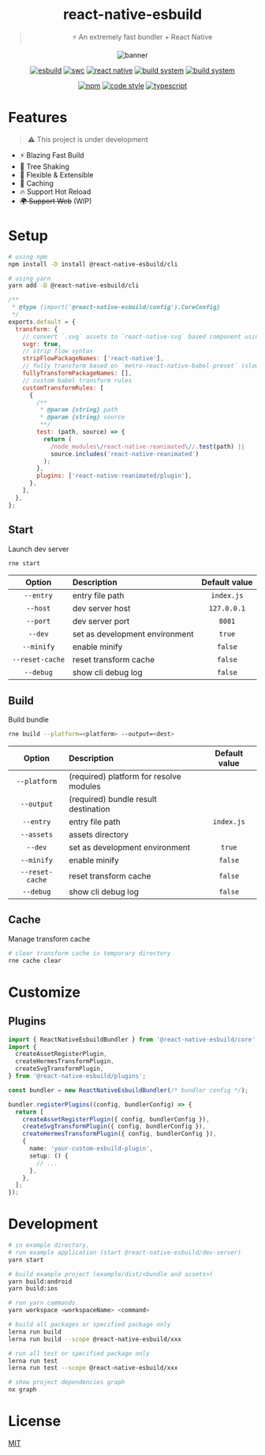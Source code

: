 <div align="center">

  # react-native-esbuild

  > ⚡️ An extremely fast bundler + React Native

  ![banner](./main.png)

  [![esbuild](https://img.shields.io/badge/esbuild-ffcf00?logo=esbuild&logoColor=black&style=flat-square)](https://esbuild.github.io)
  [![swc](https://img.shields.io/badge/swc-e47700?logo=swc&logoColor=white&style=flat-square)](https://swc.rs)
  [![react native](https://img.shields.io/badge/react--native-61dafb?logo=react&logoColor=white&style=flat-square)](https://reactnative.dev)
  [![build system](https://img.shields.io/badge/lerna-9333ea?logo=lerna&logoColor=white&style=flat-square)](https://lerna.js.org)
  [![build system](https://img.shields.io/badge/nx-143055?logo=nx&logoColor=white&style=flat-square)](https://nx.dev)


  [![npm](https://img.shields.io/npm/v/@react-native-esbuild/core?color=000000&style=flat-square)](https://www.npmjs.com/settings/react-native-esbuild/packages)
  [![code style](https://img.shields.io/badge/vercel%20code--style-000000?logo=vercel&logoColor=white&style=flat-square)](https://github.com/vercel/style-guide)
  [![typescript](https://img.shields.io/badge/typescript-3178c6?logo=typescript&logoColor=white&style=flat-square)](https://www.typescriptlang.org)

</div>

# Features

> ⚠️ This project is under development

- ⚡️ Blazing Fast Build
- 🌳 Tree Shaking
- 🎨 Flexible & Extensible
- 💾 Caching
- 🔥 Support Hot Reload
- ~~🌍 Support Web~~ (WIP)

# Setup

```bash
# using npm
npm install -D install @react-native-esbuild/cli

# using yarn
yarn add -D @react-native-esbuild/cli
```

```js
/**
 * @type {import('@react-native-esbuild/config').CoreConfig}
 */
exports.default = {
  transform: {
    // convert `.svg` assets to `react-native-svg` based component using `@svgr/core`
    svgr: true,
    // strip flow syntax
    stripFlowPackageNames: ['react-native'],
    // fully transform based on `metro-react-native-babel-preset` (slow)
    fullyTransformPackageNames: [],
    // custom babel transform rules
    customTransformRules: [
      {
        /**
         * @param {string} path
         * @param {string} source
         **/
        test: (path, source) => {
          return (
            /node_modules\/react-native-reanimated\//.test(path) ||
            source.includes('react-native-reanimated')
          );
        },
        plugins: ['react-native-reanimated/plugin'],
      },
    ],
  },
};
```

## Start

Launch dev server

```bash
rne start
```

| Option | Description | Default value |
|:--:|:--|:--:|
| `--entry` | entry file path | `index.js` |
| `--host` | dev server host | `127.0.0.1` |
| `--port` | dev server port | `8081` |
| `--dev` | set as development environment | `true` |
| `--minify` | enable minify | `false` |
| `--reset-cache` | reset transform cache | `false` |
| `--debug` | show cli debug log | `false` |

## Build

Build bundle

```bash
rne build --platform=<platform> --output=<dest>
```

| Option | Description | Default value |
|:--:|:--|:--:|
| `--platform` | (required) platform for resolve modules | |
| `--output` | (required) bundle result destination | |
| `--entry` | entry file path | `index.js` |
| `--assets` | assets directory | |
| `--dev` | set as development environment | `true` |
| `--minify` | enable minify | `false` |
| `--reset-cache` | reset transform cache | `false` |
| `--debug` | show cli debug log | `false` |

## Cache

Manage transform cache

```bash
# clear transform cache in temporary directory
rne cache clear
```

# Customize

## Plugins

```ts
import { ReactNativeEsbuildBundler } from '@react-native-esbuild/core';
import {
  createAssetRegisterPlugin,
  createHermesTransformPlugin,
  createSvgTransformPlugin,
} from '@react-native-esbuild/plugins';

const bundler = new ReactNativeEsbuildBundler(/* bundler config */);

bundler.registerPlugins((config, bundlerConfig) => {
  return [
    createAssetRegisterPlugin({ config, bundlerConfig }),
    createSvgTransformPlugin({ config, bundlerConfig }),
    createHermesTransformPlugin({ config, bundlerConfig }),
    {
      name: 'your-custom-esbuild-plugin',
      setup: () {
        // ...
      },
    },
  ];
});
```

# Development

```bash
# in example directory,
# run example application (start @react-native-esbuild/dev-server)
yarn start

# build example project (example/dist/<bundle and assets>)
yarn build:android
yarn build:ios
```

```bash
# run yarn commands
yarn workspace <workspaceName> <command>

# build all packages or specified package only
lerna run build
lerna run build --scope @react-native-esbuild/xxx

# run all test or specified package only
lerna run test
lerna run test --scope @react-native-esbuild/xxx

# show project dependencies graph
nx graph
```

# License

[MIT](./LICENSE)
